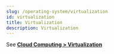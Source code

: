 ```yaml
---
slug: /operating-system/virtualization
id: virtualization
title: Virtualization
description: Virtualization
---
```


See **[Cloud Computing > Virtualization](/cloud-computing/virtualization)**
